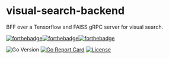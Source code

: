 # visual-search-backend
BFF over a Tensorflow and FAISS gRPC server for visual search.

[![forthebadge](https://forthebadge.com/images/badges/made-with-go.svg)](https://forthebadge.com)[![forthebadge](https://forthebadge.com/images/badges/built-with-love.svg)](https://forthebadge.com)[![forthebadge](https://forthebadge.com/images/badges/uses-badges.svg)](https://forthebadge.com)

![Go Version](https://img.shields.io/badge/Go%20Version-latest-brightgreen.svg)
[![Go Report Card](https://goreportcard.com/badge/github.mpi-internal.com/leboncoin-lab/visual-search-backend)](https://goreportcard.com/report/github.mpi-internal.com/leboncoin-lab/visual-search-backend)
[![License](https://img.shields.io/badge/license-MIT-blue.svg)](https://github.mpi-internal.com/leboncoin-lab/visual-search-backend/blob/master/LICENSE)
